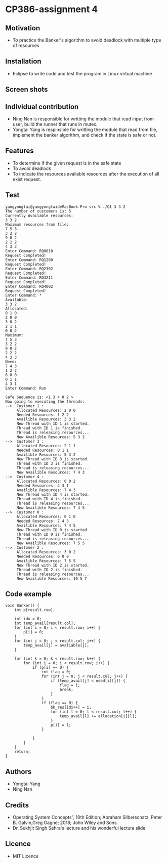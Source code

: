 # CP386-assignment 4
## Motivation
- To practice the Banker's algorithm to avoid deadlock with multiple type of resources
## Installation
- Eclipse to write code and test the program in Linux virtual machine
## Screen shots

## Individual contribution
- Ning Nan is responsible for writting the module that read input from user, build the runner that runs in mutex.
- Yongtai Yang is respinsible for writting the module that read from file, implement the banker algorithm, and check if the state is safe or not.
## Features
- To determine if the given request is in the safe state
- To avoid deadlock
- To indicate the resources avaliable resources after the execution of all exist request.
## Test
	yangyongtai@yangyongtaideMacBook-Pro src % ./Q1 3 3 2           
	The number of customers is: 5 
	Currently Available resources:
	3 3 2 
	Maximum resources from file:
	7 5 3 
	3 2 2 
	9 0 2 
	2 2 2 
	4 3 3 
	Enter Command: RQ0010
	Request Completed!
	Enter Command: RQ1200
	Request Completed!
	Enter Command: RQ2302
	Request Completed!
	Enter Command: RQ3211
	Request Completed!
	Enter Command: RQ4002
	Request Completed!
	Enter Command: *
	Available:
	3 3 2 
	Allocated:
	0 1 0 
	2 0 0 
	3 0 2 
	2 1 1 
	0 0 2 
	Maximum:
	7 5 3 
	3 2 2 
	9 0 2 
	2 2 2 
	4 3 3 
	Need:
	7 4 3 
	1 2 2 
	6 0 0 
	0 1 1 
	4 3 1 
	Enter Command: Run

	Safe Sequence is: <1 3 4 0 2 >
	Now going to executing the threads: 
	-->  Customer 1 :
		 Allocated Resources: 2 0 0 
		 Needed Resources: 1 2 2 
		 Availible Resources: 3 3 2 
		 New Thread with ID 1 is started.
		 Thread with ID 1 is finished.
		 Thread is releasing resources...
		 New Availible Resources: 5 3 2 
	-->  Customer 3 :
		 Allocated Resources: 2 1 1 
		 Needed Resources: 0 1 1 
		 Availible Resources: 5 3 2 
		 New Thread with ID 3 is started.
		 Thread with ID 3 is finished.
		 Thread is releasing resources...
		 New Availible Resources: 7 4 3 
	-->  Customer 4 :
		 Allocated Resources: 0 0 2 
		 Needed Resources: 4 3 1 
		 Availible Resources: 7 4 3 
		 New Thread with ID 4 is started.
		 Thread with ID 4 is finished.
		 Thread is releasing resources...
		 New Availible Resources: 7 4 5 
	-->  Customer 0 :
		 Allocated Resources: 0 1 0 
		 Needed Resources: 7 4 3 
		 Availible Resources: 7 4 5 
		 New Thread with ID 0 is started.
		 Thread with ID 0 is finished.
		 Thread is releasing resources...
		 New Availible Resources: 7 5 5 
	-->  Customer 2 :
		 Allocated Resources: 3 0 2 
		 Needed Resources: 6 0 0 
		 Availible Resources: 7 5 5 
		 New Thread with ID 2 is started.
		 Thread with ID 2 is finished.
		 Thread is releasing resources...
		 New Availible Resources: 10 5 7 
## Code example

	void Banker() {
		int p[result.row];
		
		int idx = 0;
		int temp_avail[result.col];
		for (int i = 0; i < result.row; i++) {
			p[i] = 0;
		}
		for (int j = 0; j < result.col; j++) {
			temp_avail[j] = avaliable[j];
		}

		for (int k = 0; k < result.row; k++) {
			for (int i = 0; i < result.row; i++) {
				if (p[i] == 0) {
					int flag = 0;
					for (int j = 0; j < result.col; j++) {
						if (temp_avail[j] < need[i][j]) {
							flag = 1;
							break;
						}
					}
					if (flag == 0) {
						bk_res[idx++] = i;
						for (int l = 0; l < result.col; l++) {
							temp_avail[l] += allocation[i][l];
						}
						p[i] = 1;
					}

				}
			}
		}
		return;
	}

## Authors
- Yongtai Yang
- Ning Nan
## Credits
- Operating System Concepts”, 10th Edition; Abraham Silberschatz, Peter B.  Galvin,Greg Gagne; 2018; John Wiley and Sons.
- Dr. Sukhjit Singh Sehra's lecture and his wonderful lecture slide
## Licence
- MIT Licence

